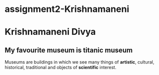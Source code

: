# assignment2-Krishnamaneni
# Krishnamaneni Divya
## My favourite museum is titanic museum
Museums are buildings in which we see many things of **artistic**, cultural, historical, traditional and objects of **scientific** interest. 
